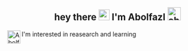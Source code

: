 <h2 align='center'> hey there <img src="https://media.giphy.com/media/hvRJCLFzcasrR4ia7z/giphy.gif" width="25px"> I'm Abolfazl <img  width=30px  src="https://user-images.githubusercontent.com/69028985/148116416-614b7013-bcce-475f-ba6f-0316bd27e425.png" alt="abolfazlaghdaee" />
</h2>


I'm interested in reasearch and learning
<a href="https://www.linkedin.com/in/abolfazl-aghdaee/">
  <img align="left" alt="Abolfazl's LinkedIN" width="30px" src="https://raw.githubusercontent.com/peterthehan/peterthehan/master/assets/linkedin.svg" />
</a>
